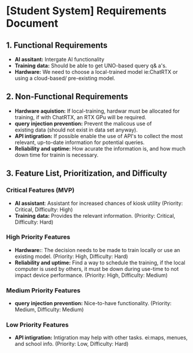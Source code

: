 # [Student System] Requirements Document
## 1. Functional Requirements
- **AI assitant:** Intergate AI functionality
- **Training data:** Should be able to get UNO-based query q&
    a's.
- **Hardware:** We need to choose a local-trained model ie:ChatRTX or 
    using a cloud-based/ pre-existing model. 

## 2. Non-Functional Requirements
- **Hardware aquistion:** If local-training, hardwar must be allocated
    for training, if with ChatRTX, an RTX GPu will be required. 
- **query injection prevention:** Prevent the malicous use of     
    existing data (should not exist in data set anyway).
- **API intigration:** If possible enable the use of API's to collect
    the most relevant, up-to-date information for potential queries.
- **Reliability and uptime:** How acurate the information is, and how much
    down time for trainin is necessary.

## 3. Feature List, Prioritization, and Difficulty
### Critical Features (MVP)
- **AI assistant**: Assistant for increased chances of kiosk utility
    (Priority: Critical, Difficulty: High)
- **Training data:** Provides the relevant information. (Priority: Critical, Difficulty: Hard)
    
### High Priority Features
-  **Hardware:**: The decision needs to be made to train locally or use an existing model. (Priority: High, Difficulty: Hard)
- **Reliability and uptime:** Find a way to schedule the training, if the 
local computer is used by others, it must be down during use-time to not 
impact device performance. (Priority: High, Difficulty: Medium)

### Medium Priority Features
- **query injection prevention:** Nice-to-have functionality. (Priority: Medium, Difficulty: Medium)

### Low Priority Features
- **API intigration:** Intigration may help with other tasks. ei:maps, menues, and school info.  (Priority: Low, Difficulty: Hard)